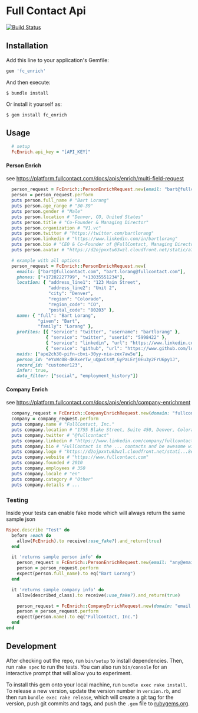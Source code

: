 # Full Contact Api
[![Build Status](https://travis-ci.org/NEXL-LTS/full_contact-ruby.svg?branch=main)](https://travis-ci.org/NEXL-LTS/full_contact-ruby)

## Installation

Add this line to your application's Gemfile:

```ruby
gem 'fc_enrich'
```

And then execute:

    $ bundle install

Or install it yourself as:

    $ gem install fc_enrich

## Usage

```ruby
  # setup
  FcEnrich.api_key = "[API_KEY]"
```

#### Person Enrich

see https://platform.fullcontact.com/docs/apis/enrich/multi-field-request

```ruby
  person_request = FcEnrich::PersonEnrichRequest.new(email: "bart@fullcontact.com")
  person = person_request.perform
  puts person.full_name # "Bart Lorang"
  puts person.age_range # "30-39"
  puts person.gender # "Male"
  puts person.location # "Denver, CO, United States"
  puts person.title # "Co-Founder & Managing Director"
  puts person.organization # "V1.vc"
  puts person.twitter # "https://twitter.com/bartlorang"
  puts person.linkedin # "https://www.linkedin.com/in/bartlorang"
  puts person.bio # "CEO & Co-Founder of @FullContact, Managing Director @v1vc_. Tech Entrepreneur, Investor."
  puts person.avatar # "https://d2ojpxxtu63wzl.cloudfront.net/static/a7e6a5aba590d4933e35eaadabd97fd2_44e00e968ac57725a15b32f9ca714827aff8e4818d290cb0c611f2e2585253b3"

  # example with all options
  person_request = FcEnrich::PersonEnrichRequest.new(
    emails: ["bart@fullcontact.com", "bart.lorang@fullcontact.com"],
    phones: ["+17202227799", "+13035551234"],
    location: { "address_line1": "123 Main Street",
                "address_line2": "Unit 2",
                "city": "Denver",
                "region": "Colorado",
                "region_code": "CO",
                "postal_code": "80203" },
    name: { "full": "Bart Lorang",
            "given": "Bart",
            "family": "Lorang" },
    profiles: [{ "service": "twitter", "username": "bartlorang" },
               { "service": "twitter", "userid": "5998422" },
               { "service": "linkedin", "url": "https://www.linkedin.com/in/bartlorang" },
               { "service": "github", "url": "https://www.github.com/lorangb"}],
    maids: ["ape2ch30-pifn-cbvi-30yy-nia-zex7aw5u"],
    person_id: "eYxWc0B-dKRxerTw_uQpxCssM_GyPaLErj0Eu3y2FrU6py1J",
    record_id: "customer123",
    infer: true,
    data_filter: ["social", "employment_history"])
```


#### Company Enrich

see https://platform.fullcontact.com/docs/apis/enrich/company-enrichment

```ruby
  company_request = FcEnrich::CompanyEnrichRequest.new(domain: "fullcontact.com")
  company = company_request.perform
  puts company.name # "FullContact, Inc."
  puts company.location # "1755 Blake Street, Suite 450, Denver, Colorado, United States"
  puts company.twitter # "@fullcontact"
  puts company.linkedin # "https://www.linkedin.com/company/fullcontact-inc-"
  puts company.bio # "FullContact is the ... contacts and be awesome with people."
  puts company.logo # "https://d2ojpxxtu63wzl.cloudfront.net/stati...8ea9e4d47f5af6c"
  puts company.website # "https://www.fullcontact.com"
  puts company.founded # 2010
  puts company.employees # 350
  puts company.locale # "en"
  puts company.category # "Other"
  puts company.details # ...
```

### Testing

Inside your tests can enable fake mode which will always return the same sample json

```ruby
Rspec.describe "Test" do
  before :each do
    allow(FcEnrich).to receive(:use_fake?).and_return(true)
  end

  it 'returns sample person info' do
    person_request = FcEnrich::PersonEnrichRequest.new(email: "any@email.com")
    person = person_request.perform
    expect(person.full_name).to eq("Bart Lorang")
  end

  it 'returns sample company info' do
    allow(described_class).to receive(:use_fake?).and_return(true)

    person_request = FcEnrich::CompanyEnrichRequest.new(domain: "email.com")
    person = person_request.perform
    expect(person.name).to eq("FullContact, Inc.")
  end
end
```

## Development

After checking out the repo, run `bin/setup` to install dependencies. Then, run `rake spec` to run the tests. You can also run `bin/console` for an interactive prompt that will allow you to experiment.

To install this gem onto your local machine, run `bundle exec rake install`. To release a new version, update the version number in `version.rb`, and then run `bundle exec rake release`, which will create a git tag for the version, push git commits and tags, and push the `.gem` file to [rubygems.org](https://rubygems.org).


